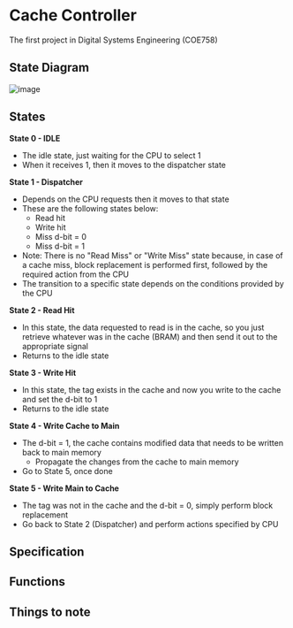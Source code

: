 # Cache Controller
The first project in Digital Systems Engineering (COE758)

## State Diagram
![image](https://github.com/user-attachments/assets/686e5ff2-47f9-4c0e-871e-8f4e87d19716)

## States
**State 0 - IDLE**
- The idle state, just waiting for the CPU to select 1
- When it receives 1, then it moves to the dispatcher state

**State 1 - Dispatcher**
- Depends on the CPU requests then it moves to that state
- These are the following states below:
  - Read hit
  - Write hit
  - Miss d-bit = 0
  - Miss d-bit = 1
- Note: There is no "Read Miss" or "Write Miss" state because, in case of a cache miss, block replacement is performed first, followed by the required action from the CPU
- The transition to a specific state depends on the conditions provided by the CPU

**State 2 - Read Hit**
- In this state, the data requested to read is in the cache, so you just retrieve whatever was in the cache (BRAM) and then send it out to the appropriate signal
- Returns to the idle state

**State 3 - Write Hit**
- In this state, the tag exists in the cache and now you write to the cache and set the d-bit to 1
- Returns to the idle state

**State 4 - Write Cache to Main**
- The d-bit = 1, the cache contains modified data that needs to be written back to main memory
  - Propagate the changes from the cache to main memory
- Go to State 5, once done

**State 5 - Write Main to Cache**
- The tag was not in the cache and the d-bit = 0, simply perform block replacement
- Go back to State 2 (Dispatcher) and perform actions specified by CPU

## Specification

## Functions

## Things to note

